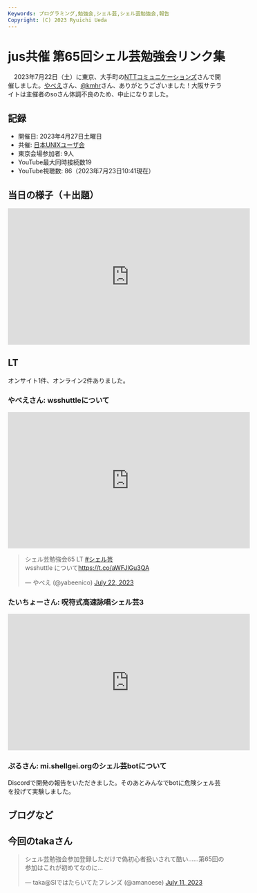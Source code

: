 ```yaml
---
Keywords: プログラミング,勉強会,シェル芸,シェル芸勉強会,報告
Copyright: (C) 2023 Ryuichi Ueda
---
```


# jus共催 第65回シェル芸勉強会リンク集

　2023年7月22日（土）に東京、大手町の[NTTコミュニケーションズ](https://www.ntt.com/index.html)さんで開催しました。[やべえ](https://mi.shellgei.org/@yabeenico)さん、[@kmhr](https://mi.shellgei.org/@kmhr)さん、ありがとうございました！大阪サテライトは主催者のsoさん体調不良のため、中止になりました。

## 記録

* 開催日: 2023年4月27日土曜日
* 共催: [日本UNIXユーザ会](https://www.jus.or.jp/)
* 東京会場参加者: 9人
* YouTube最大同時接続数19
* YouTube視聴数: 86（2023年7月23日10:41現在）

## 当日の様子（＋出題）

<iframe width="560" height="315" src="https://www.youtube.com/embed/v8okRUjThLQ" title="YouTube video player" frameborder="0" allow="accelerometer; autoplay; clipboard-write; encrypted-media; gyroscope; picture-in-picture; web-share" allowfullscreen></iframe>

## LT

オンサイト1件、オンライン2件ありました。

### やべえさん: wsshuttleについて

<iframe width="560" height="315" src="https://www.youtube-nocookie.com/embed/nq-VfhahttM?start=320" title="YouTube video player" frameborder="0" allow="accelerometer; autoplay; clipboard-write; encrypted-media; gyroscope; picture-in-picture; web-share" allowfullscreen></iframe>

<blockquote class="twitter-tweet"><p lang="ja" dir="ltr">シェル芸勉強会65 LT <a href="https://twitter.com/hashtag/%E3%82%B7%E3%82%A7%E3%83%AB%E8%8A%B8?src=hash&amp;ref_src=twsrc%5Etfw">#シェル芸</a><br>wsshuttle について<a href="https://t.co/aWFJlGu3QA">https://t.co/aWFJlGu3QA</a></p>&mdash; やべえ (@yabeenico) <a href="https://twitter.com/yabeenico/status/1682651352776990720?ref_src=twsrc%5Etfw">July 22, 2023</a></blockquote> <script async src="https://platform.twitter.com/widgets.js" charset="utf-8"></script>

### たいちょーさん: 呪符式高速詠唱シェル芸3

<iframe width="560" height="315" src="https://www.youtube-nocookie.com/embed/3FDPsw-8RsM?start=150" title="YouTube video player" frameborder="0" allow="accelerometer; autoplay; clipboard-write; encrypted-media; gyroscope; picture-in-picture; web-share" allowfullscreen></iframe>

### ぷるさん: mi.shellgei.orgのシェル芸botについて

Discordで開発の報告をいただきました。そのあとみんなでbotに危険シェル芸を投げて実験しました。

## ブログなど

## 今回のtakaさん

<blockquote class="twitter-tweet"><p lang="ja" dir="ltr">シェル芸勉強会参加登録しただけで偽初心者扱いされて酷い……第65回の参加はこれが初めてなのに…</p>&mdash; taka@SIではたらいてたフレンズ (@amanoese) <a href="https://twitter.com/amanoese/status/1678819252143529984?ref_src=twsrc%5Etfw">July 11, 2023</a></blockquote> <script async src="https://platform.twitter.com/widgets.js" charset="utf-8"></script>
